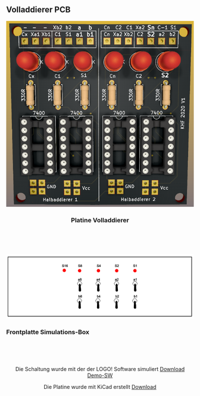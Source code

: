 ## Volladdierer PCB

![image](https://github.com/frankyhub/png/blob/master/Volladdierer.png)

### <center>Platine Volladdierer</center>

<br>
<br>
<br>

![image](https://github.com/frankyhub/png/blob/master/Frontplatte.png)

### Frontplatte Simulations-Box


<br>
<br>
<br>

<style>
p {
 text-align:center
}
</style>



Die Schaltung wurde mit der der LOGO! Software simuliert
[Download Demo-SW](https://new.siemens.com/global/de/produkte/automatisierung/systeme/industrie/sps/logo/logo-software.html)

Die Platine wurde mit KiCad erstellt [Download](https://kicad.org/download/)
